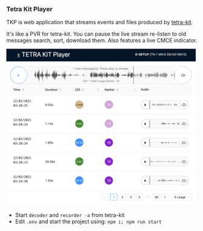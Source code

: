 ### Tetra Kit Player

TKP is web application that streams events and files produced by [tetra-kit](https://gitlab.com/larryth/tetra-kit/). 

It's like a PVR for tetra-kit. You can pause the live stream re-listen to old messages search, sort, download them.
Also features a live CMCE indicator.

<img src="sscreen3.png" width="500">

- Start `decoder` and `recorder -a` from tetra-kit
- Edit `.env` and start the project using: `npm i; npm run start`
